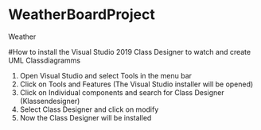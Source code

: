 # WeatherBoardProject
Weather


#How to install the Visual Studio 2019 Class Designer to watch and create UML Classdiagramms

1. Open Visual Studio and select Tools in the menu bar
2. Click on Tools and Features (The Visual Studio installer will be opened)
3. Click on Individual components and search for Class Designer (Klassendesigner)
4. Select Class Designer and click on modify
5. Now the Class Designer will be installed
